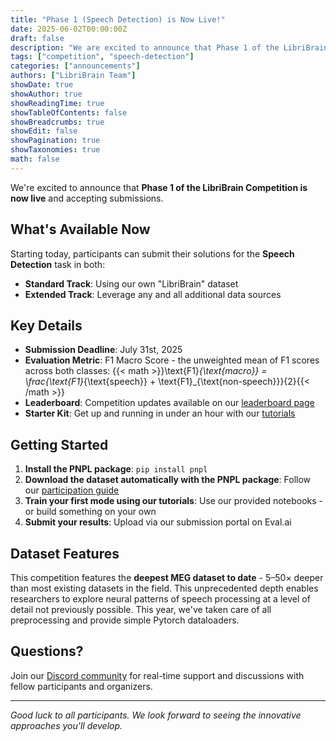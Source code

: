 ```yaml
---
title: "Phase 1 (Speech Detection) is Now Live!"
date: 2025-06-02T00:00:00Z
draft: false
description: "We are excited to announce that Phase 1 of the LibriBrain Competition is now accepting submissions for the Speech Detection task."
tags: ["competition", "speech-detection"]
categories: ["announcements"]
authors: ["LibriBrain Team"]
showDate: true
showAuthor: true
showReadingTime: true
showTableOfContents: false
showBreadcrumbs: true
showEdit: false
showPagination: true
showTaxonomies: true
math: false
---
```


We're excited to announce that **Phase 1 of the LibriBrain Competition is now live** and accepting submissions.

## What's Available Now

Starting today, participants can submit their solutions for the **Speech Detection** task in both:

- **Standard Track**: Using our own "LibriBrain" dataset
- **Extended Track**: Leverage any and all additional data sources

## Key Details

- **Submission Deadline**: July 31st, 2025
- **Evaluation Metric**: F1 Macro Score - the unweighted mean of F1 scores across both classes: {{< math >}}\text{F1}_{\text{macro}} = \frac{\text{F1}_{\text{speech}} + \text{F1}_{\text{non-speech}}}{2}{{< /math >}}
- **Leaderboard**: Competition updates available on our [leaderboard page](/leaderboard/)
- **Starter Kit**: Get up and running in under an hour with our [tutorials](/participate/)

## Getting Started

1. **Install the PNPL package**: `pip install pnpl`
2. **Download the dataset automatically with the PNPL package**: Follow our [participation guide](/participate/)
3. **Train your first mode using our tutorials**: Use our provided notebooks - or build something on your own
4. **Submit your results**: Upload via our submission portal on Eval.ai

## Dataset Features

This competition features the **deepest MEG dataset to date** - 5–50× deeper than most existing datasets in the field. This unprecedented depth enables researchers to explore neural patterns of speech processing at a level of detail not previously possible. This year, we've taken care of all preprocessing and provide simple Pytorch dataloaders.

## Questions?

Join our [Discord community](https://neural-processing-lab.github.io/2025-libribrain-competition/links/discord) for real-time support and discussions with fellow participants and organizers.

---

*Good luck to all participants. We look forward to seeing the innovative approaches you'll develop.* 